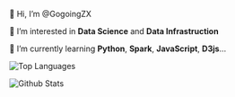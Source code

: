 
👋 Hi, I’m @GogoingZX
  
👀 I’m interested in **Data Science** and **Data Infrastruction**
  
🌱 I’m currently learning **Python**, **Spark**, **JavaScript**, **D3js**...

![Top Languages](https://github-readme-stats.vercel.app/api/top-langs/?username=GogoingZX&hide=jupyter%20notebook&layout=compact)

![Github Stats](https://github-readme-stats.vercel.app/api?username=GogoingZX&count_private=true&theme=swift&show_icons=true)

<!---
GogoingZX/GogoingZX, This is Comment
--->

